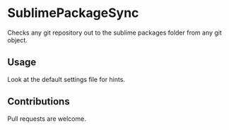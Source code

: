 # SublimePackageSync

Checks any git repository out to the sublime packages folder from any git object.


## Usage

Look at the default settings file for hints.


## Contributions

Pull requests are welcome.

